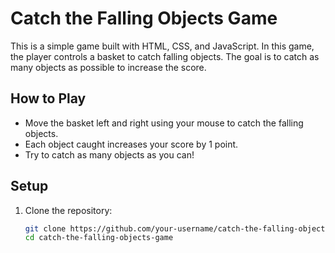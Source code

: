 # Catch the Falling Objects Game

This is a simple game built with HTML, CSS, and JavaScript. In this game, the player controls a basket to catch falling objects. The goal is to catch as many objects as possible to increase the score.

## How to Play

- Move the basket left and right using your mouse to catch the falling objects.
- Each object caught increases your score by 1 point.
- Try to catch as many objects as you can!

## Setup

1. Clone the repository:
   ```bash
   git clone https://github.com/your-username/catch-the-falling-objects-game.git
   cd catch-the-falling-objects-game
